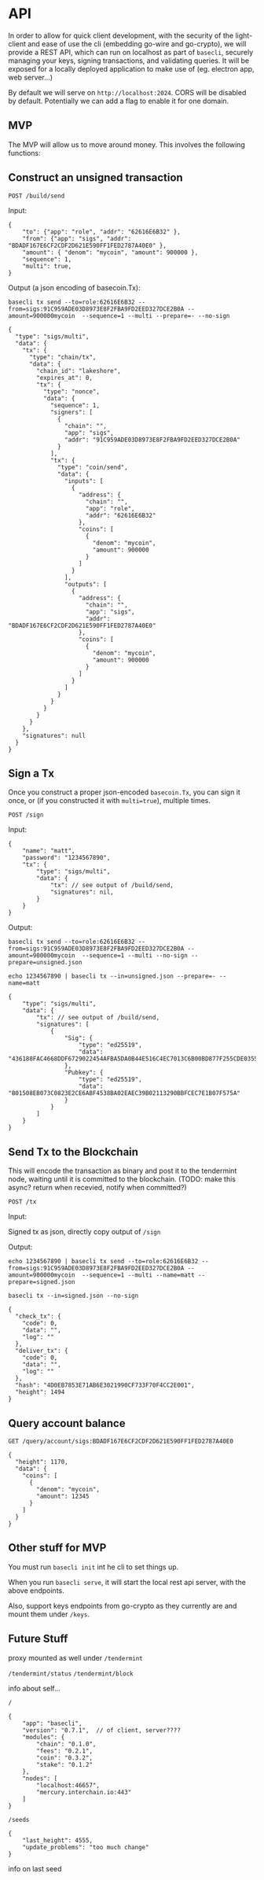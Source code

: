 # API

In order to allow for quick client development, with the security
of the light-client and ease of use the cli (embedding go-wire and
go-crypto), we will provide a REST API, which can run on localhost
as part of `basecli`, securely managing your keys, signing transactions,
and validating queries.  It will be exposed for a locally deployed
application to make use of (eg. electron app, web server...)

By default we will serve on `http://localhost:2024`.  CORS will be disabled by default.  Potentially we can add a flag to enable it for one domain.

## MVP

The MVP will allow us to move around money.  This involves the
following functions:

## Construct an unsigned transaction

`POST /build/send`

Input:
```
{
    "to": {"app": "role", "addr": "62616E6B32" },
    "from": {"app": "sigs", "addr": "BDADF167E6CF2CDF2D621E590FF1FED2787A40E0" },
    "amount": { "denom": "mycoin", "amount": 900000 },
    "sequence": 1,
    "multi": true,
}
```

Output (a json encoding of basecoin.Tx):

`basecli tx send --to=role:62616E6B32 --from=sigs:91C959ADE03D8973E8F2FBA9FD2EED327DCE2B0A --amount=900000mycoin  --sequence=1 --multi --prepare=- --no-sign`


```
{
  "type": "sigs/multi",
  "data": {
    "tx": {
      "type": "chain/tx",
      "data": {
        "chain_id": "lakeshore",
        "expires_at": 0,
        "tx": {
          "type": "nonce",
          "data": {
            "sequence": 1,
            "signers": [
              {
                "chain": "",
                "app": "sigs",
                "addr": "91C959ADE03D8973E8F2FBA9FD2EED327DCE2B0A"
              }
            ],
            "tx": {
              "type": "coin/send",
              "data": {
                "inputs": [
                  {
                    "address": {
                      "chain": "",
                      "app": "role",
                      "addr": "62616E6B32"
                    },
                    "coins": [
                      {
                        "denom": "mycoin",
                        "amount": 900000
                      }
                    ]
                  }
                ],
                "outputs": [
                  {
                    "address": {
                      "chain": "",
                      "app": "sigs",
                      "addr": "BDADF167E6CF2CDF2D621E590FF1FED2787A40E0"
                    },
                    "coins": [
                      {
                        "denom": "mycoin",
                        "amount": 900000
                      }
                    ]
                  }
                ]
              }
            }
          }
        }
      }
    },
    "signatures": null
  }
}
```

## Sign a Tx

Once you construct a proper json-encoded `basecoin.Tx`, you can sign it once, or (if you constructed it with `multi=true`), multiple times.


`POST /sign`

Input:

```
{
    "name": "matt",
    "password": "1234567890",
    "tx": {
        "type": "sigs/multi",
        "data": {
            "tx": // see output of /build/send,
            "signatures": nil,
        }
    }
}
```

Output:

`basecli tx send --to=role:62616E6B32 --from=sigs:91C959ADE03D8973E8F2FBA9FD2EED327DCE2B0A --amount=900000mycoin  --sequence=1 --multi --no-sign --prepare=unsigned.json`

`echo 1234567890 | basecli tx --in=unsigned.json --prepare=- --name=matt`

```
{
    "type": "sigs/multi",
    "data": {
        "tx": // see output of /build/send,
        "signatures": [
            {
                "Sig": {
                    "type": "ed25519",
                    "data": "436188FAC4668DDF6729022454AFBA5DA0B44E516C4EC7013C6B00BD877F255CDE0355F3FBFE9CCF88C9F519C192D498BF087AFE0D531351813432A100857803"
                },
                "Pubkey": {
                    "type": "ed25519",
                    "data": "B01508EB073C0823E2CE6ABF4538BA02EAEC39B02113290BBFCEC7E1B07F575A"
                }
            }
        ]
    }
}
```

## Send Tx to the Blockchain

This will encode the transaction as binary and post it to the tendermint node, waiting until it is committed to the blockchain.
(TODO: make this async? return when recevied, notify when committed?)

`POST /tx`

Input:

Signed tx as json, directly copy output of `/sign`

Output:


`echo 1234567890 | basecli tx send --to=role:62616E6B32 --from=sigs:91C959ADE03D8973E8F2FBA9FD2EED327DCE2B0A --amount=900000mycoin  --sequence=1 --multi --name=matt --prepare=signed.json`

`basecli tx --in=signed.json --no-sign`

```
{
  "check_tx": {
    "code": 0,
    "data": "",
    "log": ""
  },
  "deliver_tx": {
    "code": 0,
    "data": "",
    "log": ""
  },
  "hash": "4D0EB7853E71AB6E3021990CF733F70F4CC2E001",
  "height": 1494
}
```

## Query account balance

`GET /query/account/sigs:BDADF167E6CF2CDF2D621E590FF1FED2787A40E0`

```
{
  "height": 1170,
  "data": {
    "coins": [
      {
        "denom": "mycoin",
        "amount": 12345
      }
    ]
  }
}
```

## Other stuff for MVP

You must run `basecli init` int he cli to set things up.

When you run `basecli serve`, it will start the local rest api server, with the above endpoints.

Also, support keys endpoints from go-crypto as they currently are and mount them under `/keys`.

## Future Stuff

proxy mounted as well under `/tendermint`

`/tendermint/status`
`/tendermint/block`

info about self...

`/`

```
{
    "app": "basecli",
    "version": "0.7.1",  // of client, server????
    "modules": {
        "chain": "0.1.0",
        "fees": "0.2.1",
        "coin": "0.3.2",
        "stake": "0.1.2"
    },
    "nodes": [
        "localhost:46657",
        "mercury.interchain.io:443"
    ]
}
```

`/seeds`

```
{
    "last_height": 4555,
    "update_problems": "too much change"
}
```

info on last seed
